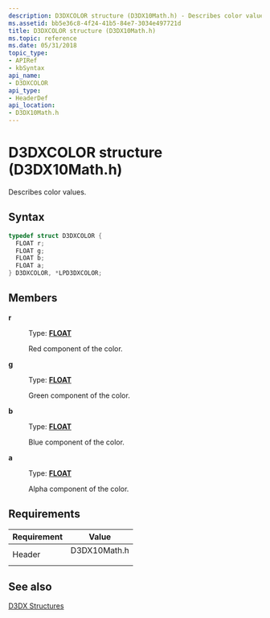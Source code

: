 ```yaml
---
description: D3DXCOLOR structure (D3DX10Math.h) - Describes color values.
ms.assetid: bb5e36c8-4f24-41b5-84e7-3034e497721d
title: D3DXCOLOR structure (D3DX10Math.h)
ms.topic: reference
ms.date: 05/31/2018
topic_type: 
- APIRef
- kbSyntax
api_name: 
- D3DXCOLOR
api_type: 
- HeaderDef
api_location: 
- D3DX10Math.h
---
```


# D3DXCOLOR structure (D3DX10Math.h)

Describes color values.

## Syntax


```C++
typedef struct D3DXCOLOR {
  FLOAT r;
  FLOAT g;
  FLOAT b;
  FLOAT a;
} D3DXCOLOR, *LPD3DXCOLOR;
```



## Members

<dl> <dt>

**r**
</dt> <dd>

Type: **[**FLOAT**](../winprog/windows-data-types.md)**

</dd> <dd>

Red component of the color.

</dd> <dt>

**g**
</dt> <dd>

Type: **[**FLOAT**](../winprog/windows-data-types.md)**

</dd> <dd>

Green component of the color.

</dd> <dt>

**b**
</dt> <dd>

Type: **[**FLOAT**](../winprog/windows-data-types.md)**

</dd> <dd>

Blue component of the color.

</dd> <dt>

**a**
</dt> <dd>

Type: **[**FLOAT**](../winprog/windows-data-types.md)**

</dd> <dd>

Alpha component of the color.

</dd> </dl>

## Requirements



| Requirement | Value |
|-------------------|-----------------------------------------------------------------------------------------|
| Header<br/> | <dl> <dt>D3DX10Math.h</dt> </dl> |



## See also

<dl> <dt>

[D3DX Structures](d3d10-graphics-reference-d3dx10-structures.md)
</dt> </dl>

 

 
